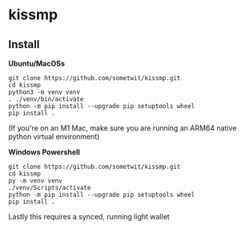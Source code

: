 kissmp
=======

Install
-------

**Ubuntu/MacOSs**
```
git clone https://github.com/sometwit/kissmp.git
cd kissmp
python3 -m venv venv
. ./venv/bin/activate
python -m pip install --upgrade pip setuptools wheel
pip install .
```
(If you're on an M1 Mac, make sure you are running an ARM64 native python virtual environment)

**Windows Powershell**
```
git clone https://github.com/sometwit/kissmp.git
cd kissmp
py -m venv venv
./venv/Scripts/activate
python -m pip install --upgrade pip setuptools wheel
pip install .
```

Lastly this requires a synced, running light wallet
